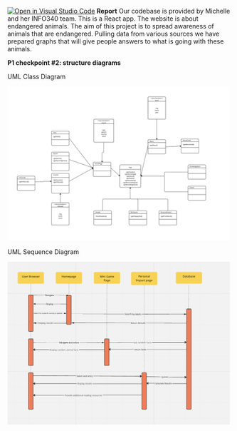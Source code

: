 [![Open in Visual Studio Code](https://classroom.github.com/assets/open-in-vscode-718a45dd9cf7e7f842a935f5ebbe5719a5e09af4491e668f4dbf3b35d5cca122.svg)](https://classroom.github.com/online_ide?assignment_repo_id=10783008&assignment_repo_type=AssignmentRepo)
**Report**
Our codebase is provided by Michelle and her INFO340 team. This is a React app. The website is about endangered animals. The aim of this project is to spread awareness of animals that are endangered. Pulling data from various sources we have prepared graphs that will give people answers to what is going with these animals.

**P1 checkpoint #2: structure diagrams**

UML Class Diagram

<img
  src="images/UML-Class-Diagram.jpg"
  alt="Alt text"
  title="UML Class Diagram"
  style="display: inline-block; margin: 0 auto; max-width: 500px">

UML Sequence Diagram

<img
  src="images/uml sequence diagram.jpg"
  alt="Alt text"
  title="UML sequence Diagram"
  style="display: inline-block; margin: 0 auto; max-width: 500px">
